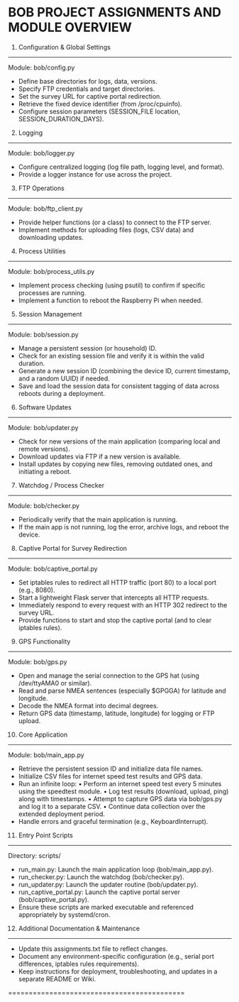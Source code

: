 BOB PROJECT ASSIGNMENTS AND MODULE OVERVIEW
===========================================

1. Configuration & Global Settings
------------------------------------
Module: bob/config.py
  - Define base directories for logs, data, versions.
  - Specify FTP credentials and target directories.
  - Set the survey URL for captive portal redirection.
  - Retrieve the fixed device identifier (from /proc/cpuinfo).
  - Configure session parameters (SESSION_FILE location, SESSION_DURATION_DAYS).

2. Logging
----------
Module: bob/logger.py
  - Configure centralized logging (log file path, logging level, and format).
  - Provide a logger instance for use across the project.

3. FTP Operations
-----------------
Module: bob/ftp_client.py
  - Provide helper functions (or a class) to connect to the FTP server.
  - Implement methods for uploading files (logs, CSV data) and downloading updates.

4. Process Utilities
--------------------
Module: bob/process_utils.py
  - Implement process checking (using psutil) to confirm if specific processes are running.
  - Implement a function to reboot the Raspberry Pi when needed.

5. Session Management
---------------------
Module: bob/session.py
  - Manage a persistent session (or household) ID.
  - Check for an existing session file and verify it is within the valid duration.
  - Generate a new session ID (combining the device ID, current timestamp, and a random UUID) if needed.
  - Save and load the session data for consistent tagging of data across reboots during a deployment.

6. Software Updates
-------------------
Module: bob/updater.py
  - Check for new versions of the main application (comparing local and remote versions).
  - Download updates via FTP if a new version is available.
  - Install updates by copying new files, removing outdated ones, and initiating a reboot.

7. Watchdog / Process Checker
-----------------------------
Module: bob/checker.py
  - Periodically verify that the main application is running.
  - If the main app is not running, log the error, archive logs, and reboot the device.

8. Captive Portal for Survey Redirection
------------------------------------------
Module: bob/captive_portal.py
  - Set iptables rules to redirect all HTTP traffic (port 80) to a local port (e.g., 8080).
  - Start a lightweight Flask server that intercepts all HTTP requests.
  - Immediately respond to every request with an HTTP 302 redirect to the survey URL.
  - Provide functions to start and stop the captive portal (and to clear iptables rules).

9. GPS Functionality
--------------------
Module: bob/gps.py
  - Open and manage the serial connection to the GPS hat (using /dev/ttyAMA0 or similar).
  - Read and parse NMEA sentences (especially $GPGGA) for latitude and longitude.
  - Decode the NMEA format into decimal degrees.
  - Return GPS data (timestamp, latitude, longitude) for logging or FTP upload.

10. Core Application
--------------------
Module: bob/main_app.py
  - Retrieve the persistent session ID and initialize data file names.
  - Initialize CSV files for internet speed test results and GPS data.
  - Run an infinite loop:
      • Perform an internet speed test every 5 minutes using the speedtest module.
      • Log test results (download, upload, ping) along with timestamps.
      • Attempt to capture GPS data via bob/gps.py and log it to a separate CSV.
      • Continue data collection over the extended deployment period.
  - Handle errors and graceful termination (e.g., KeyboardInterrupt).

11. Entry Point Scripts
-----------------------
Directory: scripts/
  - run_main.py: Launch the main application loop (bob/main_app.py).
  - run_checker.py: Launch the watchdog (bob/checker.py).
  - run_updater.py: Launch the updater routine (bob/updater.py).
  - run_captive_portal.py: Launch the captive portal server (bob/captive_portal.py).
  - Ensure these scripts are marked executable and referenced appropriately by systemd/cron.

12. Additional Documentation & Maintenance
--------------------------------------------
- Update this assignments.txt file to reflect changes.
- Document any environment-specific configuration (e.g., serial port differences, iptables rules requirements).
- Keep instructions for deployment, troubleshooting, and updates in a separate README or Wiki.

===========================================



